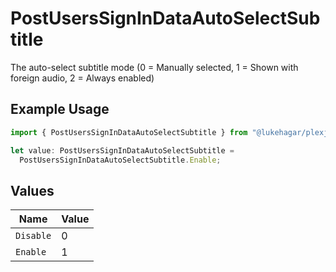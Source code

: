 # PostUsersSignInDataAutoSelectSubtitle

The auto-select subtitle mode (0 = Manually selected, 1 = Shown with foreign audio, 2 = Always enabled)

## Example Usage

```typescript
import { PostUsersSignInDataAutoSelectSubtitle } from "@lukehagar/plexjs/sdk/models/operations";

let value: PostUsersSignInDataAutoSelectSubtitle =
  PostUsersSignInDataAutoSelectSubtitle.Enable;
```

## Values

| Name      | Value     |
| --------- | --------- |
| `Disable` | 0         |
| `Enable`  | 1         |